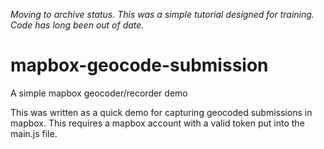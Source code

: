 _Moving to archive status. This was a simple tutorial designed for training. Code has long been out of date._

# mapbox-geocode-submission
A simple mapbox geocoder/recorder demo

This was written as a quick demo for capturing geocoded submissions in mapbox. This requires a mapbox account with a valid token put into the main.js file.
